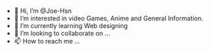 - 👋 Hi, I’m @Joe-Hsn
- 👀 I’m interested in video Games, Anime and General Information.
- 🌱 I’m currently learning Web designing
- 💞️ I’m looking to collaborate on ...
- 📫 How to reach me ...

<!---
Joe-Hsn/Joe-Hsn is a ✨ special ✨ repository because its `README.md` (this file) appears on your GitHub profile.
You can click the Preview link to take a look at your changes.
--->
